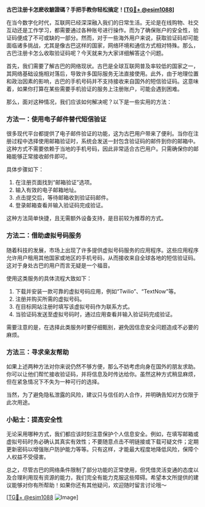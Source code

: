 **古巴注册卡怎麽收驗證碼？手把手教你轻松搞定！[[TG💪+ @esim1088](https://t.me/s/esim1088)]**

在当今数字化时代，互联网已经深深融入我们的日常生活。无论是在线购物、社交互动还是工作学习，都需要通过各种账号进行操作。而为了确保账户的安全性，验证码便成了不可或缺的一部分。然而，对于一些海外用户来说，获取验证码却可能面临诸多挑战，尤其是像古巴这样的国家，网络环境和通信方式相对特殊。那么，古巴注册卡怎么收取验证码呢？今天就来为大家详细解答这个问题。

首先，我们需要了解古巴的网络现状。古巴是全球互联网普及率较低的国家之一，其网络基础设施相对落后，导致许多国际服务无法直接使用。此外，由于地理位置和政治因素的影响，古巴的手机号码并不支持接收来自国外的短信验证码。这意味着，如果你打算在某些需要手机验证的服务上注册账户，可能会遇到困难。

那么，面对这种情况，我们应该如何解决呢？以下是一些实用的方法：

### 方法一：使用电子邮件替代短信验证

很多现代平台都提供了电子邮件验证的功能，这为古巴用户带来了便利。当你在注册过程中选择使用邮箱验证时，系统会发送一封包含验证码的邮件到你的邮箱中。这种方式不需要依赖于当地的手机号码，因此非常适合古巴用户。只需确保你的邮箱能够正常接收邮件即可。

具体步骤如下：
1. 在注册页面找到“邮箱验证”选项。
2. 输入有效的电子邮箱地址。
3. 点击提交后，等待邮箱收到验证码邮件。
4. 登录邮箱查看并输入验证码完成验证。

这种方法简单快捷，且无需额外设备支持，是目前较为推荐的方式。

### 方法二：借助虚拟号码服务

随着科技的发展，市场上出现了许多提供虚拟号码服务的应用程序。这些应用程序允许用户租用其他国家或地区的手机号码，从而接收来自全球各地的短信验证码。这对于身处古巴的用户而言无疑是一个福音。

使用这类服务的具体流程大致如下：
1. 下载并安装一款可靠的虚拟号码应用，例如“Twilio”、“TextNow”等。
2. 注册并购买所需的虚拟号码。
3. 在目标网站注册时填写该虚拟号码作为联系方式。
4. 当验证码发送至虚拟号码时，通过应用查看并输入验证码完成验证。

需要注意的是，在选择此类服务时要仔细甄别，避免因信息安全问题造成不必要的麻烦。

### 方法三：寻求亲友帮助

如果上述两种方法对你来说仍然不够方便，那么不妨考虑向身在国外的朋友求助。你可以让他们帮忙接收验证码，并将信息及时传达给你。虽然这种方式稍显麻烦，但在紧急情况下不失为一种可行的选择。

当然，为了避免隐私泄露的风险，建议只与信任的人合作，并明确告知对方仅限于此次用途。

### 小贴士：提高安全性

无论采用哪种方式，我们都应该时刻注意保护个人信息安全。例如，在填写邮箱或虚拟号码时务必确认其真实有效性；不要随意点击不明链接或下载可疑文件；定期更新密码以增强账户防护能力等等。只有这样，才能最大程度地降低风险，保障个人权益不受侵害。

总之，尽管古巴的网络条件限制了部分功能的正常使用，但凭借灵活变通的态度以及合理利用现有资源的能力，我们完全有能力克服这些障碍。希望本文所提供的建议能够对你有所帮助！如果你还有其他疑问，欢迎随时留言讨论哦～

[[TG💪+ @esim1088](https://t.me/s/esim1088) ![Image](https://i.postimg.cc/4NQfJmqS/Snipaste-2025-05-13-00-14-12.png)]